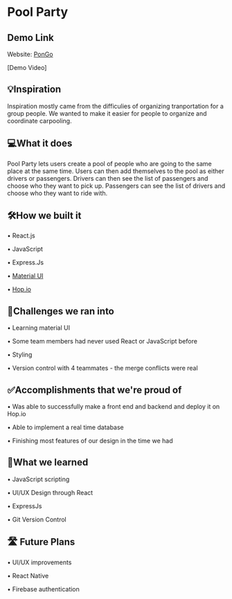# Pool Party

## Demo Link

Website: [PonGo](https://poolparty.hop.sh/)

[Demo Video]

## 💡Inspiration

Inspiration mostly came from the difficulies of organizing tranportation for a group people. We wanted to make it easier for people to organize and coordinate carpooling.

## 💻What it does

Pool Party lets users create a pool of people who are going to the same place at the same time. Users can then add themselves to the pool as either drivers or passengers. Drivers can then see the list of passengers and choose who they want to pick up. Passengers can see the list of drivers and choose who they want to ride with.

## 🛠️How we built it

• React.js

• JavaScript

• Express.Js

• [Material UI](https://mui.com/)

• [Hop.io](https://hop.io/)

## 🛑Challenges we ran into

• Learning material UI

• Some team members had never used React or JavaScript before

• Styling

• Version control with 4 teammates - the merge conflicts were real

## ✅Accomplishments that we're proud of

• Was able to successfully make a front end and backend and deploy it on Hop.io 

• Able to implement a real time database

• Finishing most features of our design in the time we had

## 📖What we learned

• JavaScript scripting

• UI/UX Design through React

• ExpressJs

• Git Version Control

## 🛣️ Future Plans

• UI/UX improvements

• React Native

• Firebase authentication